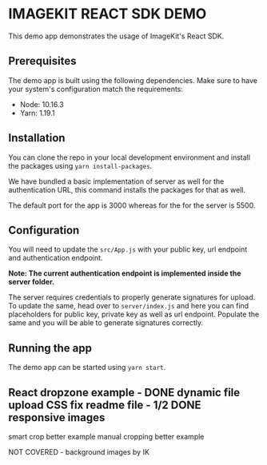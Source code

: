 # IMAGEKIT REACT SDK DEMO

This demo app demonstrates the usage of ImageKit's React SDK.

## Prerequisites
The demo app is built using the following dependencies. Make sure to have your system's configuration match the requirements:

- Node: 10.16.3
- Yarn: 1.19.1


## Installation
You can clone the repo in your local development environment and install the packages using `yarn install-packages`.

We have bundled a basic implementation of server as well for the authentication URL, this command installs the packages for that as well.

The default port for the app is 3000 whereas for the for the server is 5500.

## Configuration

You will need to update the `src/App.js` with your public key, url endpoint and authentication endpoint.

**Note: The current authentication endpoint is implemented inside the server folder.**

The server requires credentials to properly generate signatures for upload.
To update the same, head over to `server/index.js` and here you can find placeholders for public key, private key as well as url endpoint.
Populate the same and you will be able to generate signatures correctly.

## Running the app

The demo app can be started using `yarn start`.



React dropzone example - DONE
dynamic file upload
CSS fix
readme file - 1/2 DONE
responsive images
----------------------------------------------------------------
smart crop better example
manual cropping better example

NOT COVERED - background images by IK
